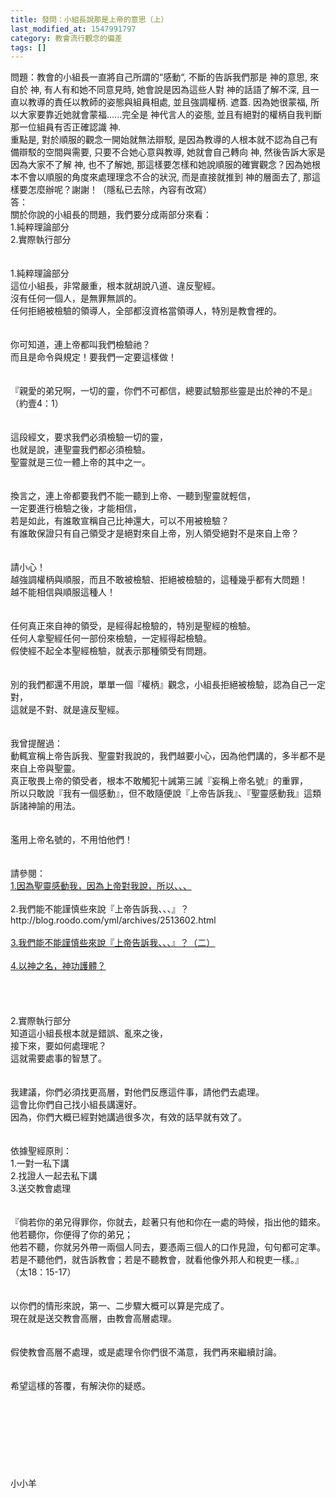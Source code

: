 ```yaml
---
title: 發問：小組長說那是上帝的意思（上）
last_modified_at: 1547991797
category: 教會流行觀念的偏差
tags: []
---
```


<p>問題：教會的小組長一直將自己所謂的“感動“, 不斷的告訴我們那是 神的意思, 來自於 神, 有人有和她不同意見時, 她會說是因為這些人對 神的話語了解不深, 且一直以教導的責任以教師的姿態與組員相處, 並且強調權柄. 遮蓋. 因為她很蒙福, 所以大家要靠近她就會蒙福......完全是 神代言人的姿態, 並且有絕對的權柄自我判斷那一位組員有否正確認識 神.<br/>重點是, 對於順服的觀念一開始就無法辯駁, 是因為教導的人根本就不認為自己有備辯駁的空間與需要, 只要不合她心意與教導, 她就會自己轉向 神, 然後告訴大家是因為大家不了解 神, 也不了解她, 那這樣要怎樣和她說順服的確實觀念？因為她根本不會以順服的角度來處理理念不合的狀況, 而是直接就推到 神的層面去了, 那這樣要怎麼辦呢？謝謝！（隱私已去除，內容有改寫）<br/><!--more-->答：<br/>關於你說的小組長的問題，我們要分成兩部分來看：<br/>1.純粹理論部分<br/>2.實際執行部分<br/> <br/><br/>1.純粹理論部分<br/>這位小組長，非常嚴重，根本就胡說八道、違反聖經。<br/>沒有任何一個人，是無罪無誤的。<br/>任何拒絕被檢驗的領導人，全部都沒資格當領導人，特別是教會裡的。<br/> <br/><br/>你可知道，連上帝都叫我們檢驗祂？<br/>而且是命令與規定！要我們一定要這樣做！<br/> <br/><br/>『親愛的弟兄啊，一切的靈，你們不可都信，總要試驗那些靈是出於神的不是』（約壹4：1）<br/> <br/><br/>這段經文，要求我們必須檢驗一切的靈，<br/>也就是說，連聖靈我們都必須檢驗。<br/>聖靈就是三位一體上帝的其中之一。<br/> <br/><br/>換言之，連上帝都要我們不能一聽到上帝、一聽到聖靈就輕信，<br/>一定要進行檢驗之後，才能相信，<br/>若是如此，有誰敢宣稱自己比神還大，可以不用被檢驗？<br/>有誰敢保證只有自己領受才是絕對來自上帝，別人領受絕對不是來自上帝？<br/> <br/><br/>請小心！<br/>越強調權柄與順服，而且不敢被檢驗、拒絕被檢驗的，這種幾乎都有大問題！<br/>越不能相信與順服這種人！<br/> <br/><br/>任何真正來自神的領受，是經得起檢驗的，特別是聖經的檢驗。<br/>任何人拿聖經任何一部份來檢驗，一定經得起檢驗。<br/>假使經不起全本聖經檢驗，就表示那種領受有問題。<br/> <br/><br/>別的我們都還不用說，單單一個『權柄』觀念，小組長拒絕被檢驗，認為自己一定對，<br/>這就是不對、就是違反聖經。<br/> <br/><br/>我曾提醒過：<br/>動輒宣稱上帝告訴我、聖靈對我說的，我們越要小心，因為他們講的，多半都不是來自上帝與聖靈。<br/>真正敬畏上帝的領受者，根本不敢觸犯十誡第三誡『妄稱上帝名號』的重罪，<br/>所以只敢說『我有一個感動』，但不敢隨便說『上帝告訴我』、『聖靈感動我』這類訴諸神諭的用法。<br/> <br/><br/>濫用上帝名號的，不用怕他們！<br/> <br/><br/>請參閱：<br/><a href="/posts/269191504">1.因為聖靈感動我，因為上帝對我說，所以、、、</a><br/><br/>2.我們能不能謹慎些來說『上帝告訴我、、、』？<br/>http://blog.roodo.com/yml/archives/2513602.html<br/><br/><a href="/posts/269192284">3.我們能不能謹慎些來說『上帝告訴我、、、』？（二）</a><br/><br/><a href="/posts/269193108">4.以神之名，神功護體？</a><br/><br/><br/> <br/> <br/>2.實際執行部分<br/>知道這小組長根本就是錯誤、亂來之後，<br/>接下來，要如何處理呢？<br/>這就需要處事的智慧了。<br/><br/> <br/>我建議，你們必須找更高層，對他們反應這件事，請他們去處理。<br/>這會比你們自己找小組長講還好。<br/>因為，你們大概已經對她講過很多次，有效的話早就有效了。<br/><br/> <br/>依據聖經原則：<br/>1.一對一私下講<br/>2.找證人一起去私下講<br/>3.送交教會處理<br/> <br/><br/>『倘若你的弟兄得罪你，你就去，趁著只有他和你在一處的時候，指出他的錯來。他若聽你，你便得了你的弟兄；<br/>他若不聽，你就另外帶一兩個人同去，要憑兩三個人的口作見證，句句都可定準。<br/>若是不聽他們，就告訴教會；若是不聽教會，就看他像外邦人和稅吏一樣。』<br/>（太18：15-17）<br/><br/> <br/>以你們的情形來說，第一、二步驟大概可以算是完成了。<br/>現在就是送交教會高層，由教會高層處理。<br/> <br/><br/>假使教會高層不處理，或是處理令你們很不滿意，我們再來繼續討論。<br/> <br/> <br/>希望這樣的答覆，有解決你的疑惑。<br/><br/><br/><br/><br/><br/><br/><br/><br/>小小羊<br/><br/><br/><br/><br/><br/>
</p>